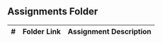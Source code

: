 ##  Assignments Folder

|   #   | Folder Link | Assignment Description     |
| :---: | ----------- | -------------------------- |

